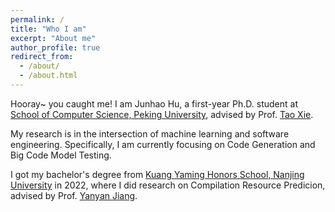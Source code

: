 ```yaml
---
permalink: /
title: "Who I am"
excerpt: "About me"
author_profile: true
redirect_from: 
  - /about/
  - /about.html
---
```


Hooray~ you caught me! I am Junhao Hu, a first-year Ph.D. student at [School of Computer Science, Peking University](https://cs.pku.edu.cn/), advised by Prof. [Tao Xie](https://taoxiease.github.io/).

My research is in the intersection of machine learning and software engineering. Specifically, I am currently focusing on Code Generation and Big Code Model Testing.

I got my bachelor's degree from [Kuang Yaming Honors School, Nanjing University](https://dii.nju.edu.cn/) in 2022, where I did research on Compilation Resource Predicion, advised by Prof. [Yanyan Jiang](https://jyywiki.cn/).



<!-- If you get to a point where you've broken something in Jekyll/HTML/CSS beyond repair, your markdown files describing your talks, publications, etc. are safe. You can rollback the changes or even delete the repository and start over -- just be sure to save the markdown files! Finally, you can also write scripts that process the structured data on the site, such as [this one](https://github.com/academicpages/academicpages.github.io/blob/master/talkmap.ipynb) that analyzes metadata in pages about talks to display [a map of every location you've given a talk](https://academicpages.github.io/talkmap.html). -->

<!-- Create content & metadata
------
For site content, there is one markdown file for each type of content, which are stored in directories like _publications, _talks, _posts, _teaching, or _pages. For example, each talk is a markdown file in the [_talks directory](https://github.com/academicpages/academicpages.github.io/tree/master/_talks). At the top of each markdown file is structured data in YAML about the talk, which the theme will parse to do lots of cool stuff. The same structured data about a talk is used to generate the list of talks on the [Talks page](https://academicpages.github.io/talks), each [individual page](https://academicpages.github.io/talks/2012-03-01-talk-1) for specific talks, the talks section for the [CV page](https://academicpages.github.io/cv), and the [map of places you've given a talk](https://academicpages.github.io/talkmap.html) (if you run this [python file](https://github.com/academicpages/academicpages.github.io/blob/master/talkmap.py) or [Jupyter notebook](https://github.com/academicpages/academicpages.github.io/blob/master/talkmap.ipynb), which creates the HTML for the map based on the contents of the _talks directory). -->

<!-- **Markdown generator**

I have also created [a set of Jupyter notebooks](https://github.com/academicpages/academicpages.github.io/tree/master/markdown_generator
) that converts a CSV containing structured data about talks or presentations into individual markdown files that will be properly formatted for the academicpages template. The sample CSVs in that directory are the ones I used to create my own personal website at stuartgeiger.com. My usual workflow is that I keep a spreadsheet of my publications and talks, then run the code in these notebooks to generate the markdown files, then commit and push them to the GitHub repository. -->

<!-- For more info
------
The [guides for the Minimal Mistakes theme](https://mmistakes.github.io/minimal-mistakes/docs/configuration/) (which this theme was forked from) might also be helpful. -->
